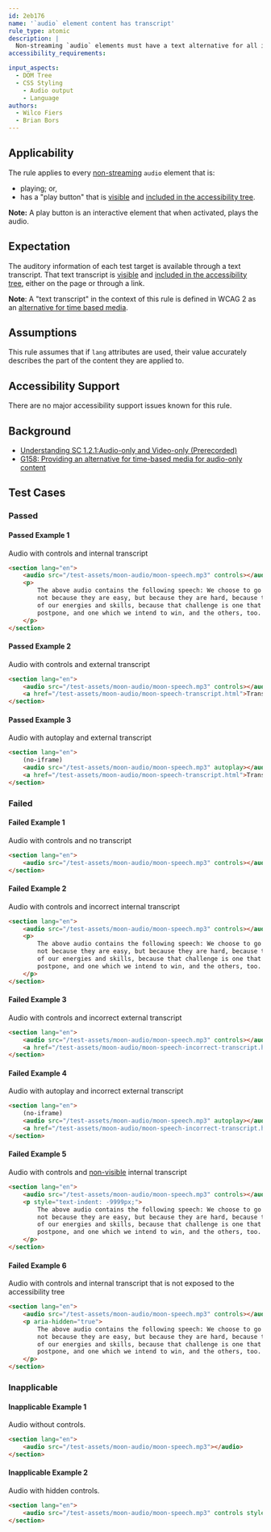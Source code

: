```yaml
---
id: 2eb176
name: '`audio` element content has transcript'
rule_type: atomic
description: |
  Non-streaming `audio` elements must have a text alternative for all included auditory information.
accessibility_requirements:

input_aspects:
  - DOM Tree
  - CSS Styling
	- Audio output
	- Language
authors:
  - Wilco Fiers
  - Brian Bors
---
```


## Applicability

The rule applies to every [non-streaming](#non-streaming-media-element) `audio` element that is:

- playing; or,
- has a "play button" that is [visible][] and [included in the accessibility tree][].

**Note:** A play button is an interactive element that when activated, plays the audio.

## Expectation

The auditory information of each test target is available through a text transcript. That text transcript is [visible][] and [included in the accessibility tree][], either on the page or through a link.

**Note**: A "text transcript" in the context of this rule is defined in WCAG 2 as an [alternative for time based media](https://www.w3.org/TR/WCAG21/#dfn-alternative-for-time-based-media).

## Assumptions

This rule assumes that if `lang` attributes are used, their value accurately describes the part of the content they are applied to.

## Accessibility Support

There are no major accessibility support issues known for this rule.

## Background

- [Understanding SC 1.2.1:Audio-only and Video-only (Prerecorded)](https://www.w3.org/WAI/WCAG21/Understanding/audio-only-and-video-only-prerecorded)
- [G158: Providing an alternative for time-based media for audio-only content](https://www.w3.org/WAI/WCAG21/Techniques/general/G158)

## Test Cases

### Passed

#### Passed Example 1

Audio with controls and internal transcript

```html
<section lang="en">
	<audio src="/test-assets/moon-audio/moon-speech.mp3" controls></audio>
	<p>
		The above audio contains the following speech: We choose to go to the moon in this decade and do the other things,
		not because they are easy, but because they are hard, because that goal will serve to organize and measure the best
		of our energies and skills, because that challenge is one that we are willing to accept, one we are unwilling to
		postpone, and one which we intend to win, and the others, too.
	</p>
</section>
```

#### Passed Example 2

Audio with controls and external transcript

```html
<section lang="en">
	<audio src="/test-assets/moon-audio/moon-speech.mp3" controls></audio>
	<a href="/test-assets/moon-audio/moon-speech-transcript.html">Transcript</a>
</section>
```

#### Passed Example 3

Audio with autoplay and external transcript

```html
<section lang="en">
	(no-iframe)
	<audio src="/test-assets/moon-audio/moon-speech.mp3" autoplay></audio>
	<a href="/test-assets/moon-audio/moon-speech-transcript.html">Transcript</a>
</section>
```

### Failed

#### Failed Example 1

Audio with controls and no transcript

```html
<section lang="en">
	<audio src="/test-assets/moon-audio/moon-speech.mp3" controls></audio>
</section>
```

#### Failed Example 2

Audio with controls and incorrect internal transcript

```html
<section lang="en">
	<audio src="/test-assets/moon-audio/moon-speech.mp3" controls></audio>
	<p>
		The above audio contains the following speech: We choose to go to the cheese in this decade and do the other things,
		not because they are easy, but because they are hard, because that goal will serve to organize and measure the best
		of our energies and skills, because that challenge is one that we are willing to accept, one we are unwilling to
		postpone, and one which we intend to win, and the others, too.
	</p>
</section>
```

#### Failed Example 3

Audio with controls and incorrect external transcript

```html
<section lang="en">
	<audio src="/test-assets/moon-audio/moon-speech.mp3" controls></audio>
	<a href="/test-assets/moon-audio/moon-speech-incorrect-transcript.html">Transcript</a>
</section>
```

#### Failed Example 4

Audio with autoplay and incorrect external transcript

```html
<section lang="en">
	(no-iframe)
	<audio src="/test-assets/moon-audio/moon-speech.mp3" autoplay></audio>
	<a href="/test-assets/moon-audio/moon-speech-incorrect-transcript.html">Transcript</a>
</section>
```

#### Failed Example 5

Audio with controls and [non-visible][visible] internal transcript

```html
<section lang="en">
	<audio src="/test-assets/moon-audio/moon-speech.mp3" controls></audio>
	<p style="text-indent: -9999px;">
		The above audio contains the following speech: We choose to go to the moon in this decade and do the other things,
		not because they are easy, but because they are hard, because that goal will serve to organize and measure the best
		of our energies and skills, because that challenge is one that we are willing to accept, one we are unwilling to
		postpone, and one which we intend to win, and the others, too.
	</p>
</section>
```

#### Failed Example 6

Audio with controls and internal transcript that is not exposed to the accessibility tree

```html
<section lang="en">
	<audio src="/test-assets/moon-audio/moon-speech.mp3" controls></audio>
	<p aria-hidden="true">
		The above audio contains the following speech: We choose to go to the moon in this decade and do the other things,
		not because they are easy, but because they are hard, because that goal will serve to organize and measure the best
		of our energies and skills, because that challenge is one that we are willing to accept, one we are unwilling to
		postpone, and one which we intend to win, and the others, too.
	</p>
</section>
```

### Inapplicable

#### Inapplicable Example 1

Audio without controls.

```html
<section lang="en">
	<audio src="/test-assets/moon-audio/moon-speech.mp3"></audio>
</section>
```

#### Inapplicable Example 2

Audio with hidden controls.

```html
<section lang="en">
	<audio src="/test-assets/moon-audio/moon-speech.mp3" controls style="display: none;"></audio>
</section>
```

[included in the accessibility tree]: #included-in-the-accessibility-tree 'Definition of included in the accessibility tree'
[visible]: #visible 'Definition of visible'
